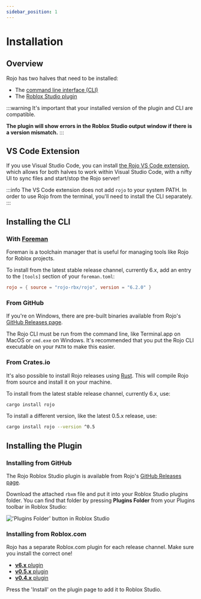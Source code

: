 ```yaml
---
sidebar_position: 1
---
```


# Installation

## Overview

Rojo has two halves that need to be installed:

- The [command line interface (CLI)](https://github.com/rojo-rbx/rojo/releases)
- The [Roblox Studio plugin](https://www.roblox.com/library/4048317704/Rojo-6)

:::warning
It's important that your installed version of the plugin and CLI are compatible.

**The plugin will show errors in the Roblox Studio output window if there is a version mismatch.**
:::

## VS Code Extension

If you use Visual Studio Code, you can install [the Rojo VS Code extension](https://marketplace.visualstudio.com/items?itemName=evaera.vscode-rojo), which allows for both halves to work within Visual Studio Code, with a nifty UI to sync files and start/stop the Rojo server!

:::info
The VS Code extension does not add `rojo` to your system PATH. In order to use Rojo from the terminal, you'll need to install the CLI separately.
:::

## Installing the CLI

### With [Foreman](https://github.com/rojo-rbx/foreman)

Foreman is a toolchain manager that is useful for managing tools like Rojo for Roblox projects.

To install from the latest stable release channel, currently 6.x, add an entry to the `[tools]` section of your `foreman.toml`:

```toml
rojo = { source = "rojo-rbx/rojo", version = "6.2.0" }
```

### From GitHub

If you're on Windows, there are pre-built binaries available from Rojo's [GitHub Releases page](https://github.com/LPGhatguy/rojo/releases).

The Rojo CLI must be run from the command line, like Terminal.app on MacOS or `cmd.exe` on Windows. It's recommended that you put the Rojo CLI executable on your `PATH` to make this easier.

### From Crates.io

It's also possible to install Rojo releases using [Rust](https://www.rust-lang.org/). This will compile Rojo from source and install it on your machine.

To install from the latest stable release channel, currently 6.x, use:

```sh
cargo install rojo
```

To install a different version, like the latest 0.5.x release, use:

```sh
cargo install rojo --version ^0.5
```

## Installing the Plugin

### Installing from GitHub

The Rojo Roblox Studio plugin is available from Rojo's [GitHub Releases page](https://github.com/LPGhatguy/rojo/releases).

Download the attached `rbxm` file and put it into your Roblox Studio plugins folder. You can find that folder by pressing **Plugins Folder** from your Plugins toolbar in Roblox Studio:

!['Plugins Folder' button in Roblox Studio](/img/plugins-folder-in-studio.png)

### Installing from Roblox.com

Rojo has a separate Roblox.com plugin for each release channel. Make sure you install the correct one!

- [**v6.x** plugin](https://www.roblox.com/library/4048317704/)
- [**v0.5.x** plugin](https://www.roblox.com/library/1997686364/)
- [**v0.4.x** plugin](https://www.roblox.com/library/1211549683/)

Press the 'Install' on the plugin page to add it to Roblox Studio.
